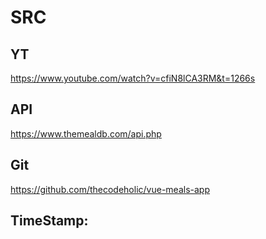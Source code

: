 # SRC

## YT
https://www.youtube.com/watch?v=cfiN8lCA3RM&t=1266s

## API
https://www.themealdb.com/api.php

## Git
https://github.com/thecodeholic/vue-meals-app

## TimeStamp: 